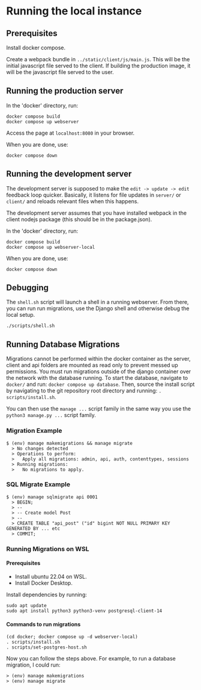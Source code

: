 # Running the local instance

## Prerequisites

Install docker compose.

Create a webpack bundle in `../static/client/js/main.js`.
This will be the initial javascript file served to the client.
If building the production image, it will be the javascript file served to the user.

## Running the production server

In the 'docker' directory, run:

```
docker compose build
docker compose up webserver
```

Access the page at `localhost:8080` in your browser.

When you are done, use:

```
docker compose down
```

## Running the development server

The development server is supposed to make the `edit -> update -> edit` feedback loop quicker.
Basically, it listens for file updates in `server/` or `client/` and reloads relevant files when this happens.

The development server assumes that you have installed webpack in the client nodejs package (this should be in the package.json).

In the 'docker' directory, run:

```
docker compose build
docker compose up webserver-local
```

When you are done, use:

```
docker compose down
```

## Debugging

The `shell.sh` script will launch a shell in a running webserver.
From there, you can run run migrations, use the Django shell and otherwise debug the local setup.

```
./scripts/shell.sh
```

## Running Database Migrations

Migrations cannot be performed within the docker container as the server, client and api folders are mounted as read only to prevent messed up permissions.
You must run migrations outside of the django container over the network with the database running.
To start the database, navigate to `docker/` and run: `docker compose up database`.
Then, source the install script by navigating to the git repository root directory and running: `. scripts/install.sh`.

You can then use the `manage ...` script family in the same way you use the `python3 manage.py ...` script family.

### Migration Example
```
$ (env) manage makemigrations && manage migrate
  > No changes detected
  > Operations to perform:
  >   Apply all migrations: admin, api, auth, contenttypes, sessions
  > Running migrations:
  >   No migrations to apply.
```

### SQL Migrate Example

```
$ (env) manage sqlmigrate api 0001
  > BEGIN;
  > --
  > -- Create model Post
  > --
  > CREATE TABLE "api_post" ("id" bigint NOT NULL PRIMARY KEY GENERATED BY ... etc
  > COMMIT;
```

### Running Migrations on WSL

#### Prerequisites
- Install ubuntu 22.04 on WSL.
- Install Docker Desktop.

Install dependencies by running:

```
sudo apt update
sudo apt install python3 python3-venv postgresql-client-14
```

#### Commands to run migrations
```
(cd docker; docker compose up -d webserver-local)
. scripts/install.sh
. scripts/set-postgres-host.sh
```

Now you can follow the steps above.
For example, to run a database migration, I could run:

```
> (env) manage makemigrations
> (env) manage migrate
```
